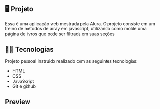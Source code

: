 ## 🖥️ Projeto

Essa é uma aplicação web mestrada pela Alura. O projeto consiste em um treino de métodos de array em javascript, utilizando como molde uma página de livros que pode ser filtrada em suas seções

## 👨‍💻 Tecnologias
Projeto pessoal instruido realizado com as seguintes tecnologias:

- HTML
- CSS
- JavaScript
- Git e github
## Preview
